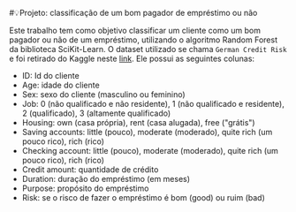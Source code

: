#💡Projeto: classificação de um bom pagador de empréstimo ou não 

Este trabalho tem como objetivo classificar um cliente como um bom pagador ou não de um empréstimo, utilizando o algoritmo Random Forest da biblioteca SciKit-Learn.
O dataset utilizado se chama `German Credit Risk` e foi retirado do Kaggle neste [link](https://www.kaggle.com/datasets/kabure/german-credit-data-with-risk). Ele possui as seguintes colunas:


*   ID: Id do cliente
*   Age: idade do cliente
*   Sex: sexo do cliente (masculino ou feminino)
*   Job: 0 (não qualificado e não residente), 1 (não qualificado e residente), 2 (qualificado), 3 (altamente qualificado)
*   Housing: own (casa própria), rent (casa alugada), free ("grátis")
*   Saving accounts: little (pouco), moderate (moderado), quite rich (um pouco rico), rich (rico)
*   Checking account: little (pouco), moderate (moderado), quite rich (um pouco rico), rich (rico)
*   Credit amount: quantidade de crédito
*   Duration: duração do empréstimo (em meses)
*   Purpose: propósito do empréstimo
*   Risk: se o risco de fazer o empréstimo é bom (good) ou ruim (bad)
